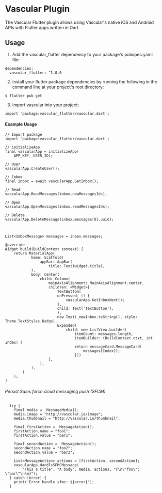 # Vascular Plugin

The Vascular Flutter plugin allows using Vascular's native iOS and Android APIs with Flutter apps written in Dart.

## Usage

1. Add the vascular_flutter dependency to your package's pubspec.yaml file:

```
dependencies:
  vascular_flutter: ^1.0.0
```

2. Install your flutter package dependencies by running the following in the command line at your project's root directory:

```
$ flutter pub get
```

3. Import vascular into your project:

```
import 'package:vascular_flutter/vascular.dart';
```

#### Example Usage

```
// Import package
import 'package:vascular_flutter/vascular.dart';

// initializeApp
final vascularApp = initializeApp(
    APP_KEY, USER_ID);

// User
vascularApp.CreateUser();

// Inbox
final inbox = await vascularApp.GetInbox();

// Read
vascularApp.ReadMessages(inbox.newMessagesIds);

// Open 
vascularApp.OpenMessages(inbox.readMessagesIds);

// Delete
vascularApp.DeleteMessage(inbox.messages[0].uuid);



List<InboxMessage> messages = inbox.messages;

@override
Widget build(BuildContext context) {
    return MaterialApp(
            home: Scaffold(
                appBar: AppBar(
                    title: Text(widget.title),
            ),
            body: Center(
                child: Column(
                    mainAxisAlignment: MainAxisAlignment.center,
                    children: <Widget>[
                        TextButton(
                        onPressed: () {
                            vascularApp.GetInboxNext();
                        },
                        child: Text('TextButton'),
                        ),
                        new Text(_newInbox.toString(), style: Theme.TextStyles.Badge),
                        Expanded(
                            child: new ListView.builder(
                                itemCount: messages.length,
                                itemBuilder: (BuildContext ctxt, int Index) {
                                return messageCard.MessageCard(
                                    messages[Index]);
                                }))
                    ],
                ),
            ),
        )
    );
}
```

###### Persist Sales force cloud messaging push (SFCM)

```
  try {
    final media =  MessageMedia();
    media.image = "http://vascular.io/image";
    media.thumbnail = "http://vascular.io/thumbnail";

    final firstAction =  MessageAction();
    firstAction.name = "foo1";
    firstAction.value = "bar1";

    final secondAction =  MessageAction();
    secondAction.name = "foo2";
    secondAction.value = "bar2";

    List<MessageAction> actions = [firstAction, secondAction];
    vascularApp.HandleSFMCMessage(
        "This a title", "A body", media, actions, "{\n\"foo\": \"bar\"\n\n}");
  } catch (error) {
    print('Error handle sfmc: ${error}');
  }
```

